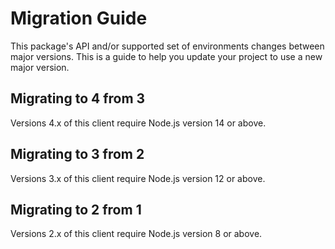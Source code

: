 # Migration Guide

This package's API and/or supported set of environments changes between major versions. This is a guide to help you update your project to use a new major version.

## Migrating to 4 from 3

Versions 4.x of this client require Node.js version 14 or above.

## Migrating to 3 from 2

Versions 3.x of this client require Node.js version 12 or above.

## Migrating to 2 from 1

Versions 2.x of this client require Node.js version 8 or above.
